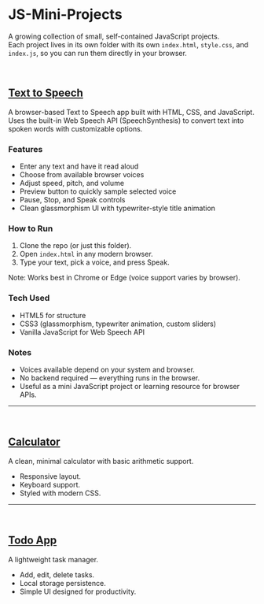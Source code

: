 
# JS-Mini-Projects

A growing collection of small, self-contained JavaScript projects.  
Each project lives in its own folder with its own `index.html`, `style.css`, and `index.js`, so you can run them directly in your browser.



<br>

## [Text to Speech](./TextToSpeech)

A browser-based Text to Speech app built with HTML, CSS, and JavaScript.  
Uses the built-in Web Speech API (SpeechSynthesis) to convert text into spoken words with customizable options.

### Features
- Enter any text and have it read aloud  
- Choose from available browser voices  
- Adjust speed, pitch, and volume  
- Preview button to quickly sample selected voice  
- Pause, Stop, and Speak controls  
- Clean glassmorphism UI with typewriter-style title animation  



### How to Run
1. Clone the repo (or just this folder).  
2. Open `index.html` in any modern browser.  
3. Type your text, pick a voice, and press Speak.  

Note: Works best in Chrome or Edge (voice support varies by browser).  



### Tech Used
- HTML5 for structure  
- CSS3 (glassmorphism, typewriter animation, custom sliders)  
- Vanilla JavaScript for Web Speech API  



### Notes
- Voices available depend on your system and browser.  
- No backend required — everything runs in the browser.  
- Useful as a mini JavaScript project or learning resource for browser APIs.
  
---

<br>

## [Calculator](./Calculator)
A clean, minimal calculator with basic arithmetic support.  
- Responsive layout.  
- Keyboard support.  
- Styled with modern CSS.  

---

<br>


## [Todo App](./TodoApp)
A lightweight task manager.  
- Add, edit, delete tasks.  
- Local storage persistence.  
- Simple UI designed for productivity.  


<br>

